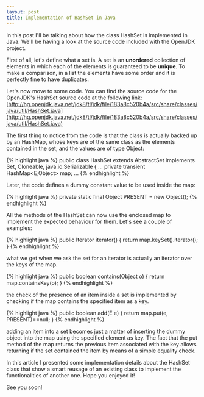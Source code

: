 ```yaml
---
layout: post
title: Implementation of HashSet in Java
---
```


In this post I'll be talking about how the class HashSet is implemented in Java. We'll be having a look at the source code included with the OpenJDK project.

First of all, let's define what a set is. A set is an **unordered** collection of elements in which each of the elements is guaranteed to be **unique**. To make a comparison, in a list the elements have some order and it is perfectly fine to have duplicates.

Let's now move to some code. You can find the source code for the OpenJDK's HashSet source code at the following link: [http://hg.openjdk.java.net/jdk8/tl/jdk/file/183a8c520b4a/src/share/classes/java/util/HashSet.java](http://hg.openjdk.java.net/jdk8/tl/jdk/file/183a8c520b4a/src/share/classes/java/util/HashSet.java)

The first thing to notice from the code is that the class is actually backed up by an HashMap, whose keys are of the same class as the elements contained in the set, and the values are of type Object:

{% highlight java %}
public class HashSet<E>
    extends AbstractSet<E>
    implements Set<E>, Cloneable, java.io.Serializable
{
    ...
    private transient HashMap<E,Object> map;
    ...
{% endhighlight %}

Later, the code defines a dummy constant value to be used inside the map:

{% highlight java %}
private static final Object PRESENT = new Object();
{% endhighlight %}

All the methods of the HashSet can now use the enclosed map to implement the expected behaviour for them. Let's see a couple of examples:

{% highlight java %}
    public Iterator<E> iterator() {
        return map.keySet().iterator();
    }
{% endhighlight %}

what we get when we ask the set for an iterator is actually an iterator over the keys of the map.

{% highlight java %}
    public boolean contains(Object o) {
        return map.containsKey(o);
    }
{% endhighlight %}

the check of the presence of an item inside a set is implemented by checking if the map contains the specified item as a key.


{% highlight java %}
    public boolean add(E e) {
        return map.put(e, PRESENT)==null;
    }
{% endhighlight %}

adding an item into a set becomes just a matter of inserting the dummy object into the map using the specified element as key. The fact that the put method of the map returns the previous item associated with the key allows returning if the set contained the item by means of a simple equality check.

In this article I presented some implementation details about the HashSet class that show a smart reusage of an existing class to implement the functionalities of another one. Hope you enjoyed it!

See you soon!
